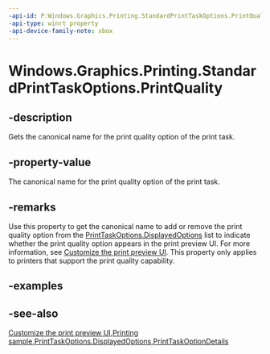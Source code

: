 ```yaml
---
-api-id: P:Windows.Graphics.Printing.StandardPrintTaskOptions.PrintQuality
-api-type: winrt property
-api-device-family-note: xbox
---
```


<!-- Property syntax
public string PrintQuality { get; }
-->

# Windows.Graphics.Printing.StandardPrintTaskOptions.PrintQuality

## -description
Gets the canonical name for the print quality option of the print task.

## -property-value
The canonical name for the print quality option of the print task.

## -remarks
Use this property to get the canonical name to add or remove the print quality option from the [PrintTaskOptions.DisplayedOptions](printtaskoptions_displayedoptions.md) list to indicate whether the print quality option appears in the print preview UI. For more information, see [Customize the print preview UI](https://docs.microsoft.com/windows/uwp/devices-sensors/customize-the-print-preview-ui). This property only applies to printers that support the print quality capability.

## -examples

## -see-also
[Customize the print preview UI](https://docs.microsoft.com/windows/uwp/devices-sensors/customize-the-print-preview-ui),[Printing sample](https://github.com/Microsoft/Windows-universal-samples/tree/master/Samples/Printing),[PrintTaskOptions.DisplayedOptions](printtaskoptions_displayedoptions.md),[PrintTaskOptionDetails](../windows.graphics.printing.optiondetails/printtaskoptiondetails.md)